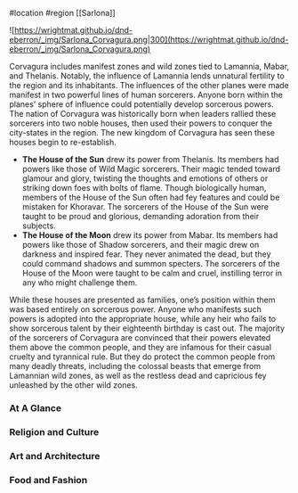  #location #region [[Sarlona]]

![https://wrightmat.github.io/dnd-eberron/_img/Sarlona_Corvagura.png|300](https://wrightmat.github.io/dnd-eberron/_img/Sarlona_Corvagura.png)

Corvagura includes manifest zones and wild zones tied to Lamannia, Mabar, and Thelanis. Notably, the influence of Lamannia lends unnatural fertility to the region and its inhabitants. The influences of the other planes were made manifest in two powerful lines of human sorcerers. Anyone born within the planes’ sphere of influence could potentially develop sorcerous powers. The nation of Corvagura was historically born when leaders rallied these sorcerers into two noble houses, then used their powers to conquer the city-states in the region. The new kingdom of Corvagura has seen these houses begin to re-establish.
* **The House of the Sun** drew its power from Thelanis. Its members had powers like those of Wild Magic sorcerers. Their magic tended toward glamour and glory, twisting the thoughts and emotions of others or striking down foes with bolts of flame. Though biologically human, members of the House of the Sun often had fey features and could be mistaken for Khoravar. The sorcerers of the House of the Sun were taught to be proud and glorious, demanding adoration from their subjects.
* **The House of the Moon** drew its power from Mabar. Its members had powers like those of Shadow sorcerers, and their magic drew on darkness and inspired fear. They never animated the dead, but they could command shadows and summon specters. The sorcerers of the House of the Moon were taught to be calm and cruel, instilling terror in any who might challenge them.

While these houses are presented as families, one’s position within them was based entirely on sorcerous power. Anyone who manifests such powers is adopted into the appropriate house, while any heir who fails to show sorcerous talent by their eighteenth birthday is cast out. The majority of the sorcerers of Corvagura are convinced that their powers elevated them above the common people, and they are infamous for their casual cruelty and tyrannical rule. But they do protect the common people from many deadly threats, including the colossal beasts that emerge from Lamannian wild zones, as well as the restless dead and capricious fey unleashed by the other wild zones.

### At A Glance



### Religion and Culture



### Art and Architecture



### Food and Fashion

